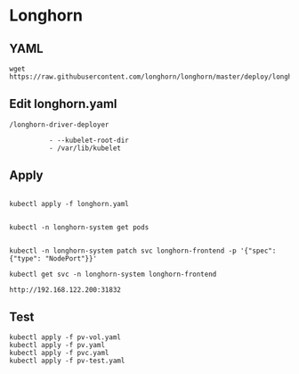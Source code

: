 # Longhorn

## YAML
```
wget https://raw.githubusercontent.com/longhorn/longhorn/master/deploy/longhorn.yaml
```


## Edit longhorn.yaml

```
/longhorn-driver-deployer

          - --kubelet-root-dir
          - /var/lib/kubelet
```

## Apply
```

kubectl apply -f longhorn.yaml


kubectl -n longhorn-system get pods


kubectl -n longhorn-system patch svc longhorn-frontend -p '{"spec": {"type": "NodePort"}}'

kubectl get svc -n longhorn-system longhorn-frontend

http://192.168.122.200:31832
```

## Test
```
kubectl apply -f pv-vol.yaml
kubectl apply -f pv.yaml
kubectl apply -f pvc.yaml
kubectl apply -f pv-test.yaml

```


